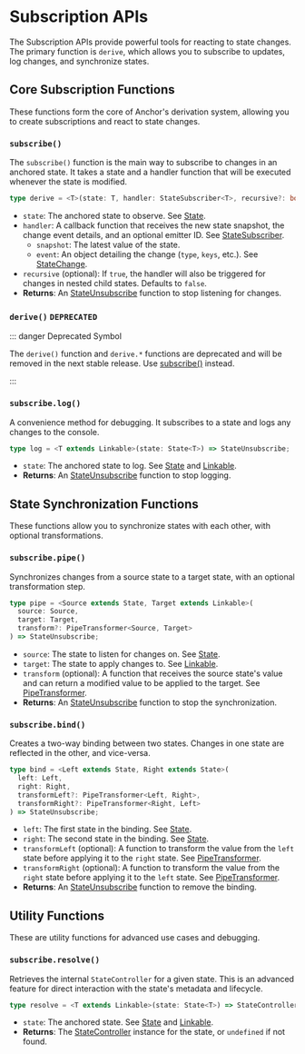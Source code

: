 # Subscription APIs

The Subscription APIs provide powerful tools for reacting to state changes. The primary function is `derive`, which allows you to subscribe to updates, log changes, and synchronize states.

## Core Subscription Functions

These functions form the core of Anchor's derivation system, allowing you to create subscriptions and react to state changes.

### `subscribe()`

The `subscribe()` function is the main way to subscribe to changes in an anchored state. It takes a state and a handler function that will be executed whenever the state is modified.

```typescript
type derive = <T>(state: T, handler: StateSubscriber<T>, recursive?: boolean) => StateUnsubscribe;
```

- `state`: The anchored state to observe. See [State](types.md#state-t).
- `handler`: A callback function that receives the new state snapshot, the change event details, and an optional emitter ID. See [StateSubscriber](types.md#statesubscriber-t).
  - `snapshot`: The latest value of the state.
  - `event`: An object detailing the change (`type`, `keys`, etc.). See [StateChange](types.md#statechange).
- `recursive` (optional): If `true`, the handler will also be triggered for changes in nested child states. Defaults to `false`.
- **Returns**: An [StateUnsubscribe](types.md#stateunsubscribe) function to stop listening for changes.

### `derive()` **`DEPRECATED`**

::: danger Deprecated Symbol

The `derive()` function and `derive.*` functions are deprecated and will be removed in the next stable release. Use [subscribe()](#subscribe) instead.

:::

### `subscribe.log()`

A convenience method for debugging. It subscribes to a state and logs any changes to the console.

```typescript
type log = <T extends Linkable>(state: State<T>) => StateUnsubscribe;
```

- `state`: The anchored state to log. See [State](types.md#state-t) and [Linkable](types.md#linkable).
- **Returns**: An [StateUnsubscribe](types.md#stateunsubscribe) function to stop logging.

## State Synchronization Functions

These functions allow you to synchronize states with each other, with optional transformations.

### `subscribe.pipe()`

Synchronizes changes from a source state to a target state, with an optional transformation step.

```typescript
type pipe = <Source extends State, Target extends Linkable>(
  source: Source,
  target: Target,
  transform?: PipeTransformer<Source, Target>
) => StateUnsubscribe;
```

- `source`: The state to listen for changes on. See [State](types.md#state-t).
- `target`: The state to apply changes to. See [Linkable](types.md#linkable).
- `transform` (optional): A function that receives the source state's value and can return a modified value to be applied to the target. See [PipeTransformer](types.md#pipetransformer-t-u).
- **Returns**: An [StateUnsubscribe](types.md#stateunsubscribe) function to stop the synchronization.

### `subscribe.bind()`

Creates a two-way binding between two states. Changes in one state are reflected in the other, and vice-versa.

```typescript
type bind = <Left extends State, Right extends State>(
  left: Left,
  right: Right,
  transformLeft?: PipeTransformer<Left, Right>,
  transformRight?: PipeTransformer<Right, Left>
) => StateUnsubscribe;
```

- `left`: The first state in the binding. See [State](types.md#state-t).
- `right`: The second state in the binding. See [State](types.md#state-t).
- `transformLeft` (optional): A function to transform the value from the `left` state before applying it to the `right` state. See [PipeTransformer](types.md#pipetransformer-t-u).
- `transformRight` (optional): A function to transform the value from the `right` state before applying it to the `left` state. See [PipeTransformer](types.md#pipetransformer-t-u).
- **Returns**: An [StateUnsubscribe](types.md#stateunsubscribe) function to remove the binding.

## Utility Functions

These are utility functions for advanced use cases and debugging.

### `subscribe.resolve()`

Retrieves the internal `StateController` for a given state. This is an advanced feature for direct interaction with the state's metadata and lifecycle.

```typescript
type resolve = <T extends Linkable>(state: State<T>) => StateController<T> | undefined;
```

- `state`: The anchored state. See [State](types.md#state-t) and [Linkable](types.md#linkable).
- **Returns**: The [StateController](types.md#statecontroller-t-s) instance for the state, or `undefined` if not found.
